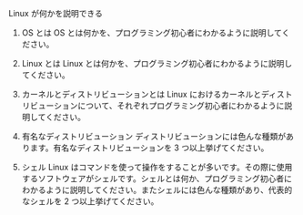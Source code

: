 Linux が何かを説明できる

1. OS とは
   OS とは何かを、プログラミング初心者にわかるように説明してください。

2. Linux とは
   Linux とは何かを、プログラミング初心者にわかるように説明してください。

3. カーネルとディストリビューションとは
   Linux におけるカーネルとディストリビューションについて、それぞれプログラミング初心者にわかるように説明してください。

4. 有名なディストリビューション
   ディストリビューションには色んな種類があります。有名なディストリビューションを 3 つ以上挙げてください。

5. シェル
   Linux はコマンドを使って操作をすることが多いです。その際に使用するソフトウェアがシェルです。シェルとは何か、プログラミング初心者にわかるように説明してください。またシェルには色んな種類があり、代表的なシェルを 2 つ以上挙げてください。
